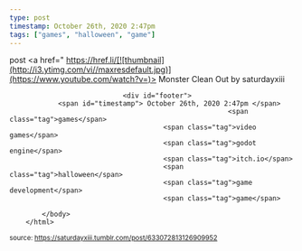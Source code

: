 ```yaml
---
type: post
timestamp: October 26th, 2020 2:47pm
tags: ["games", "halloween", "game"]
---
```

post
<a href=" https://href.li/[![thumbnail](http://i3.ytimg.com/vi/ /maxresdefault.jpg)](https://www.youtube.com/watch?v= )>
                        Monster Clean Out by saturdayxiii                    </a>
                
                
                
                                <div id="footer">
                <span id="timestamp"> October 26th, 2020 2:47pm </span>
                                                          <span class="tag">games</span>
                                          <span class="tag">video games</span>
                                          <span class="tag">godot engine</span>
                                          <span class="tag">itch.io</span>
                                          <span class="tag">halloween</span>
                                          <span class="tag">game development</span>
                                          <span class="tag">game</span>
                                                    
            </body>
        </html>

        
<small>source: https://saturdayxiii.tumblr.com/post/633072813126909952</small>